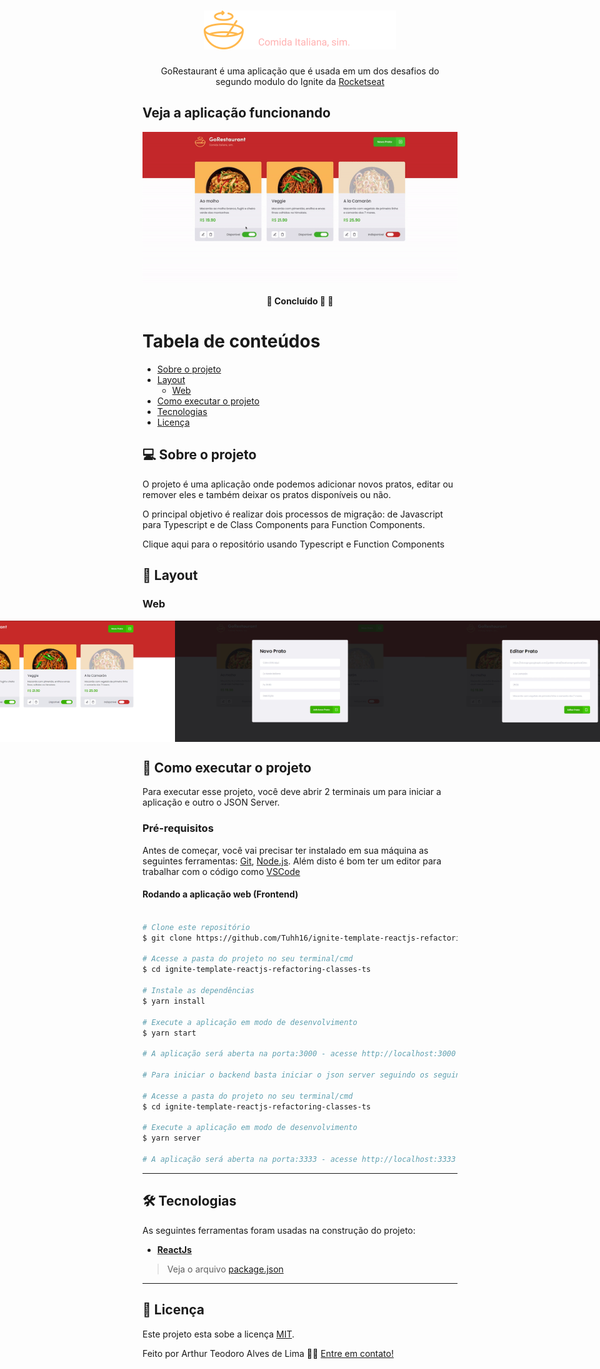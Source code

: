 

<h1 align="center">
     <img title="Icone dt money" src="./src/assets/logo.svg" width="308" height="62" alt="GoRestaurant">
</h1>

<p align="center">  
 GoRestaurant é uma aplicação que é usada em um dos desafios do segundo modulo do Ignite da <a href="https://rocketseat.com.br/">Rocketseat</a>
</p>

## Veja a aplicação funcionando

<p align="center" style="display: flex; align-items: flex-start; justify-content: center;">
  <img title="Preview da página da aplicação" src="./src/assets/screenshot/goRestaurant.gif" width="600px" alt="Preview da página da aplicação" />
</p>

<h4 align="center">
	🚧 Concluído 🚀 🚧
</h4>

Tabela de conteúdos
=================
<!--ts-->
   * [Sobre o projeto](#-sobre-o-projeto)
   * [Layout](#-layout)
     * [Web](#web)
   * [Como executar o projeto](#-como-executar-o-projeto)
   * [Tecnologias](#-tecnologias)
   * [Licença](#user-content--licença)
<!--te-->


## 💻 Sobre o projeto

<p>O projeto é uma aplicação onde podemos adicionar novos pratos, editar ou remover eles e também deixar os pratos disponíveis ou não.</p>
<p>O principal objetivo é realizar dois processos de migração: de Javascript para Typescript e de Class Components para Function Components.</p>
<p>Clique aqui para o repositório usando Typescript e Function Components</p>

## 🎨 Layout

### Web

<p align="center" style="display: flex; align-items: flex-start; justify-content: center;">
  <img title="Preview da página da aplicação" src="./src/assets/screenshot/preview-app.jpg" width="400px" alt="Preview da página da aplicação" />
  <img title="Preview do modal para adicionar um novo prato" src="./src/assets/screenshot/preview-novo-prato.jpg" width="400px" alt="Preview do modal para adicionar um novo prato" />
  <img title="Preview do modal para editar um prato" src="./src/assets/screenshot/preview-editar-prato.jpg" width="400px" alt="Preview do modal para editar um prato" />
</p>

## 🚀 Como executar o projeto

Para executar esse projeto, você deve abrir 2 terminais um para iniciar a aplicação e outro o JSON Server.

### Pré-requisitos

Antes de começar, você vai precisar ter instalado em sua máquina as seguintes ferramentas:
[Git](https://git-scm.com), [Node.js](https://nodejs.org/en/). 
Além disto é bom ter um editor para trabalhar com o código como [VSCode](https://code.visualstudio.com/)

#### Rodando a aplicação web (Frontend)

```bash

# Clone este repositório
$ git clone https://github.com/Tuhh16/ignite-template-reactjs-refactoring-classes-ts.git

# Acesse a pasta do projeto no seu terminal/cmd
$ cd ignite-template-reactjs-refactoring-classes-ts

# Instale as dependências
$ yarn install

# Execute a aplicação em modo de desenvolvimento
$ yarn start

# A aplicação será aberta na porta:3000 - acesse http://localhost:3000

# Para iniciar o backend basta iniciar o json server seguindo os seguintes passos

# Acesse a pasta do projeto no seu terminal/cmd
$ cd ignite-template-reactjs-refactoring-classes-ts

# Execute a aplicação em modo de desenvolvimento
$ yarn server

# A aplicação será aberta na porta:3333 - acesse http://localhost:3333

```

---

## 🛠 Tecnologias

As seguintes ferramentas foram usadas na construção do projeto:

-   **[ReactJs](https://pt-br.reactjs.org/)**

> Veja o arquivo  [package.json](https://github.com/Tuhh16/desafio-02-trilha-reactjs/blob/master/package.json)

---

## 📝 Licença

Este projeto esta sobe a licença [MIT](./LICENSE).

Feito por Arthur Teodoro Alves de Lima 👋🏽 [Entre em contato!](https://www.linkedin.com/in/arthur-lima-reactjs/)
